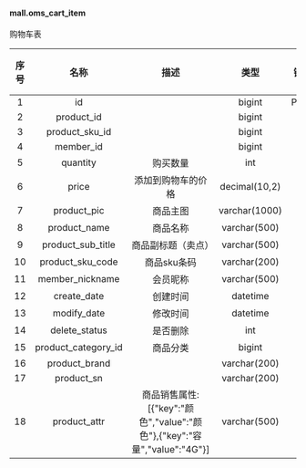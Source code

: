 #### mall.oms_cart_item 
购物车表

| 序号 | 名称 | 描述 | 类型 | 键 | 为空 | 额外 | 默认值 |
| :--: | :--: | :--: | :--: | :--: | :--: | :--: | :--: |
| 1 | id |  | bigint | PRI | NO | auto_increment |  |
| 2 | product_id |  | bigint |  | YES |  |  |
| 3 | product_sku_id |  | bigint |  | YES |  |  |
| 4 | member_id |  | bigint |  | YES |  |  |
| 5 | quantity | 购买数量 | int |  | YES |  |  |
| 6 | price | 添加到购物车的价格 | decimal(10,2) |  | YES |  |  |
| 7 | product_pic | 商品主图 | varchar(1000) |  | YES |  |  |
| 8 | product_name | 商品名称 | varchar(500) |  | YES |  |  |
| 9 | product_sub_title | 商品副标题（卖点） | varchar(500) |  | YES |  |  |
| 10 | product_sku_code | 商品sku条码 | varchar(200) |  | YES |  |  |
| 11 | member_nickname | 会员昵称 | varchar(500) |  | YES |  |  |
| 12 | create_date | 创建时间 | datetime |  | YES |  |  |
| 13 | modify_date | 修改时间 | datetime |  | YES |  |  |
| 14 | delete_status | 是否删除 | int |  | YES |  | 0 |
| 15 | product_category_id | 商品分类 | bigint |  | YES |  |  |
| 16 | product_brand |  | varchar(200) |  | YES |  |  |
| 17 | product_sn |  | varchar(200) |  | YES |  |  |
| 18 | product_attr | 商品销售属性:[{"key":"颜色","value":"颜色"},{"key":"容量","value":"4G"}] | varchar(500) |  | YES |  |  |
